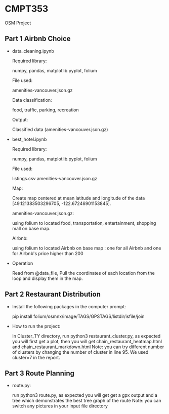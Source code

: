 
# CMPT353 

OSM Project


## Part 1 Airbnb Choice

- data_cleaning.ipynb

    Required library: 
    
    numpy, pandas, matplotlib.pyplot, folium

    File used: 
    
    amenities-vancouver.json.gz

    Data classification: 
    
    food, traffic, parking, recreation
    
    Output: 
    
    Classified data (amenities-vancouver.json.gz)
- best_hotel.ipynb

    Required library: 
    
    numpy, pandas, matplotlib.pyplot, folium

    File used: 
    
    listings.csv amenities-vancouver.json.gz

    Map: 

    Create map centered at mean latitude and longitude of the data [49.121383503296705, -122.67246901153845].

    amenities-vancouver.json.gz: 

    using folium to located food, transportation, entertainment, shopping mall on base map.

    Airbnb:

    using folium to located Airbnb on base map : one for all Airbnb and one for Airbnb's price higher than 200 

- Operation

    Read from @data_file, Pull the coordinates of each location from the loop and display them in the map.





## Part 2 Restaurant Distribution

- Install the following packages in the computer prompt: 

    pip install folium/osmnx/image/TAGS/GPSTAGS/listdir/isfile/join
- How to run the project:

    In Cluster_TY directory, run python3 restaurant_cluster.py, as expected you will first get a plot, then you will get chain_restaurant_heatmap.html and chain_restaurant_markdown.html Note: you can try different number of clusters by changing the number of cluster in line 95. We used cluster=7 in the report.
## Part 3 Route Planning
- route.py: 

    run python3 route.py, as expected you will get get a gpx output and a tree which demonstrates the best tree graph of the route Note: you can switch any pictures in your input file directory